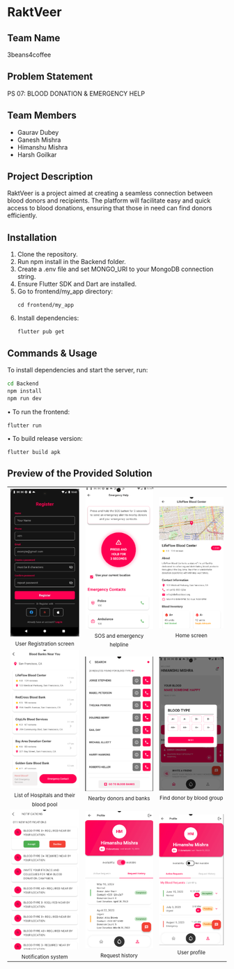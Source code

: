 # RaktVeer

## Team Name
3beans4coffee

## Problem Statement
PS 07: BLOOD DONATION & EMERGENCY HELP

## Team Members
- Gaurav Dubey
- Ganesh Mishra
- Himanshu Mishra
- Harsh Goilkar

## Project Description
RaktVeer is a project aimed at creating a seamless connection between blood donors and recipients. The platform will facilitate easy and quick access to blood donations, ensuring that those in need can find donors efficiently.

## Installation
1. Clone the repository.
2. Run npm install in the Backend folder.
3. Create a .env file and set MONGO_URI to your MongoDB connection string.
4. Ensure Flutter SDK and Dart are installed.
5. Go to frontend/my_app directory:
   ```
   cd frontend/my_app
   ```
6. Install dependencies:
   ```
   flutter pub get
   ```

## Commands & Usage
To install dependencies and start the server, run:
```bash
cd Backend
npm install
npm run dev
```
• To run the frontend:  
  ```
  flutter run
  ```
• To build release version:  
  ```
  flutter build apk
  ```

## Preview of the Provided Solution
<table>
  <tr>
    <td align="center">
      <img src="./frontend/my_app/assests/images/Register.jpg" width="200"/><br/>
      <sub>User Registration screen</sub>
    </td>
    <td align="center">
      <img src="./frontend/my_app/assests/images/SOS.png" width="200"/><br/>
      <sub>SOS and emergency helpline</sub>
    </td>
    <td align="center">
      <img src="./frontend/my_app/assests/images/AboutACampaign.png" width="200"/><br/>
      <sub>Home screen</sub>
    </td>
  </tr>
  <tr>
    <td align="center">
      <img src="./frontend/my_app/assests/images/BloodBanks.png" width="200"/><br/>
      <sub>List of Hospitals and their blood pool</sub>
    </td>
    <td align="center">
      <img src="./frontend/my_app/assests/images/NearbyDonors.png" width="200"/><br/>
      <sub>Nearby donors and banks</sub>
    </td>
    <td align="center">
      <img src="./frontend/my_app/assests/images/FindDonor.png" width="200"/><br/>
      <sub>Find donor by blood group</sub>
    </td>
  </tr>
  <tr>
    <td align="center">
      <img src="./frontend/my_app/assests/images/Notification.png" width="200"/><br/>
      <sub>Notification system</sub>
    </td>
    <td align="center">
      <img src="./frontend/my_app/assests/images/RequestHistory.png" width="200"/><br/>
      <sub>Request history</sub>
    </td>
    <td align="center">
      <img src="./frontend/my_app/assests/images/UserProfile.png" width="200"/><br/>
      <sub>User profile</sub>
    </td>
  </tr>
</table>


